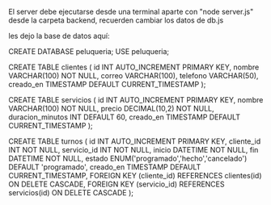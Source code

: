 El server debe ejecutarse desde una terminal aparte con "node server.js" desde la carpeta backend, recuerden cambiar los datos de db.js

les dejo la base de datos aquí:


CREATE DATABASE peluqueria;
USE peluqueria;

CREATE TABLE clientes (
  id INT AUTO_INCREMENT PRIMARY KEY,
  nombre VARCHAR(100) NOT NULL,
  correo VARCHAR(100),
  telefono VARCHAR(50),
  creado_en TIMESTAMP DEFAULT CURRENT_TIMESTAMP
);

CREATE TABLE servicios (
  id INT AUTO_INCREMENT PRIMARY KEY,
  nombre VARCHAR(100) NOT NULL,
  precio DECIMAL(10,2) NOT NULL,
  duracion_minutos INT DEFAULT 60,
  creado_en TIMESTAMP DEFAULT CURRENT_TIMESTAMP
);

CREATE TABLE turnos (
  id INT AUTO_INCREMENT PRIMARY KEY,
  cliente_id INT NOT NULL,
  servicio_id INT NOT NULL,
  inicio DATETIME NOT NULL,
  fin DATETIME NOT NULL,
  estado ENUM('programado','hecho','cancelado') DEFAULT 'programado',
  creado_en TIMESTAMP DEFAULT CURRENT_TIMESTAMP,
  FOREIGN KEY (cliente_id) REFERENCES clientes(id) ON DELETE CASCADE,
  FOREIGN KEY (servicio_id) REFERENCES servicios(id) ON DELETE CASCADE
);